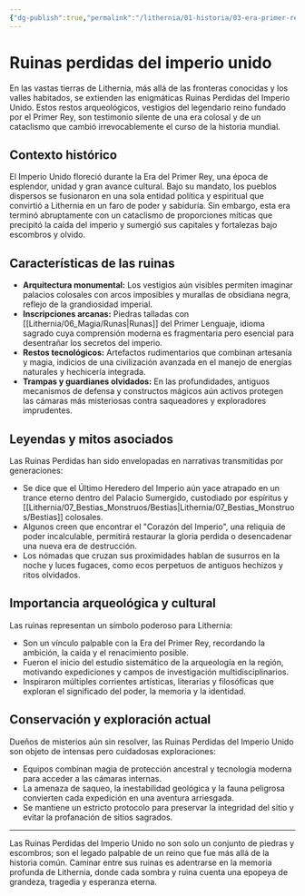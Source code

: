 ```yaml
---
{"dg-publish":true,"permalink":"/lithernia/01-historia/03-era-primer-rey/ruinas-perdidas-del-imperio-unido/","title":"Ruinas perdidas del imperio unido","tags":["lithernia","lugar","ruina","imperio_unido"]}
---
```


# Ruinas perdidas del imperio unido

En las vastas tierras de Lithernia, más allá de las fronteras conocidas y los valles habitados, se extienden las enigmáticas Ruinas Perdidas del Imperio Unido. Estos restos arqueológicos, vestigios del legendario reino fundado por el Primer Rey, son testimonio silente de una era colosal y de un cataclismo que cambió irrevocablemente el curso de la historia mundial.

## Contexto histórico

El Imperio Unido floreció durante la Era del Primer Rey, una época de esplendor, unidad y gran avance cultural. Bajo su mandato, los pueblos dispersos se fusionaron en una sola entidad política y espiritual que convirtió a Lithernia en un faro de poder y sabiduría. Sin embargo, esta era terminó abruptamente con un cataclismo de proporciones míticas que precipitó la caída del imperio y sumergió sus capitales y fortalezas bajo escombros y olvido.

## Características de las ruinas

- **Arquitectura monumental:** Los vestigios aún visibles permiten imaginar palacios colosales con arcos imposibles y murallas de obsidiana negra, reflejo de la grandiosidad imperial.
- **Inscripciones arcanas:** Piedras talladas con [[Lithernia/06_Magia/Runas\|Runas]] del Primer Lenguaje, idioma sagrado cuya comprensión moderna es fragmentaria pero esencial para desentrañar los secretos del imperio.
- **Restos tecnológicos:** Artefactos rudimentarios que combinan artesanía y magia, indicios de una civilización avanzada en el manejo de energías naturales y hechicería integrada.
- **Trampas y guardianes olvidados:** En las profundidades, antiguos mecanismos de defensa y constructos mágicos aún activos protegen las cámaras más misteriosas contra saqueadores y exploradores imprudentes.

## Leyendas y mitos asociados

Las Ruinas Perdidas han sido envelopadas en narrativas transmitidas por generaciones:

- Se dice que el Último Heredero del Imperio aún yace atrapado en un trance eterno dentro del Palacio Sumergido, custodiado por espíritus y [[Lithernia/07_Bestias_Monstruos/Bestias\|Lithernia/07_Bestias_Monstruos/Bestias]] colosales.
- Algunos creen que encontrar el "Corazón del Imperio", una reliquia de poder incalculable, permitirá restaurar la gloria perdida o desencadenar una nueva era de destrucción.
- Los nómadas que cruzan sus proximidades hablan de susurros en la noche y luces fugaces, como ecos perpetuos de antiguos hechizos y ritos olvidados.

## Importancia arqueológica y cultural

Las ruinas representan un símbolo poderoso para Lithernia:

- Son un vínculo palpable con la Era del Primer Rey, recordando la ambición, la caída y el renacimiento posible.
- Fueron el inicio del estudio sistemático de la arqueología en la región, motivando expediciones y campos de investigación multidisciplinarios.
- Inspiraron múltiples corrientes artísticas, literarias y filosóficas que exploran el significado del poder, la memoria y la identidad.

## Conservación y exploración actual

Dueños de misterios aún sin resolver, las Ruinas Perdidas del Imperio Unido son objeto de intensas pero cuidadosas exploraciones:

- Equipos combinan magia de protección ancestral y tecnología moderna para acceder a las cámaras internas.
- La amenaza de saqueo, la inestabilidad geológica y la fauna peligrosa convierten cada expedición en una aventura arriesgada.
- Se mantiene un estricto protocolo para preservar la integridad del sitio y evitar la profanación de sitios sagrados.

---

Las Ruinas Perdidas del Imperio Unido no son solo un conjunto de piedras y escombros; son el legado palpable de un reino que fue más allá de la historia común. Caminar entre sus ruinas es adentrarse en la memoria profunda de Lithernia, donde cada sombra y ruina cuenta una epopeya de grandeza, tragedia y esperanza eterna.